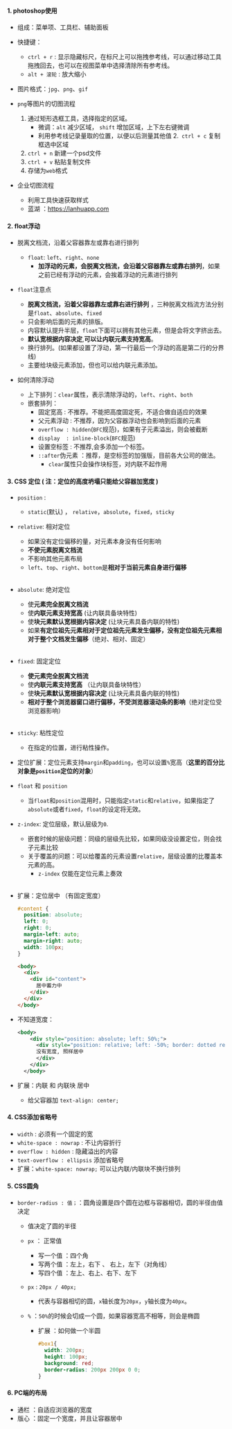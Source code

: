 #### 1. photoshop使用

  * 组成：菜单项、工具栏、辅助面板
  * 快捷键：
    * `ctrl + r` : 显示隐藏标尺，在标尺上可以拖拽参考线，可以通过移动工具拖拽回去，也可以在视图菜单中选择清除所有参考线。
    * `alt + 滚轮` : 放大缩小

  * 图片格式：`jpg`、`png`、`gif`

  * `png`等图片的切图流程
      1. 通过矩形选框工具，选择指定的区域。
           * 微调：`alt` 减少区域， `shift` 增加区域，上下左右键微调
            * 利用参考线记录量取的位置，以便以后测量其他值
      2.` ctrl + c`    复制框选中区域
      3. `ctrl + n`    新建一个psd文件
      4. `ctrl + v`    粘贴复制文件
      5. 存储为`web`格式

  * 企业切图流程
    * 利用工具快速获取样式
    * 蓝湖 ：https://lanhuapp.com

#### 2. float浮动

  * 脱离文档流，沿着父容器靠左或靠右进行排列
    * `float`: `left`、`right`、`none`
      * **加浮动的元素，会脱离文档流，会沿着父容器靠左或靠右排列**，如果之前已经有浮动的元素，会挨着浮动的元素进行排列

  * `float`注意点
    * **脱离文档流，沿着父容器靠左或靠右进行排列** ，三种脱离文档流方法分别是`float`、`absolute`、`fixed`
    * 只会影响后面的元素的排版。
    * 内容默认提升半层，`float`下面可以拥有其他元素，但是会将文字挤出去。
    * **默认宽根据内容决定**,**可以让内联元素支持宽高**。
    * 换行排列。(如果都设置了浮动，第一行最后一个浮动的高是第二行的分界线)
    * 主要给块级元素添加，但也可以给内联元素添加。

  * 如何清除浮动
    * 上下排列：`clear`属性，表示清除浮动的，`left`、`right`、`both`
    * 嵌套排列：
      * 固定宽高  : 不推荐。不能把高度固定死，不适合做自适应的效果
      * 父元素浮动 : 不推荐，因为父容器浮动也会影响到后面的元素
      * `overflow : hidden`(`BFC`规范)，如果有子元素溢出，则会被截断
      * `display  : inline-block`(`BFC`规范)
      * 设置空标签 : 不推荐,会多添加一个标签。
      * `::after`伪元素 ：推荐，是空标签的加强版，目前各大公司的做法。
        * `clear`属性只会操作块标签，对内联不起作用

#### 3. CSS 定位 ( 注：定位的高度坍塌只能给父容器加宽度 )

  * `position` :
    * `static`(默认) ， `relative`，`absolute`，`fixed`，`sticky`

  * `relative`: 相对定位
    * 如果没有定位偏移的量，对元素本身没有任何影响
    * **不使元素脱离文档流**
    * 不影响其他元素布局
    * `left`、`top`、`right`、`bottom`是**相对于当前元素自身进行偏移**
    <br>
  * `absolute`: 绝对定位
    * 使**元素完全脱离文档流**
    * 使**内联元素支持宽高** (让内联具备块特性)
    * 使**块元素默认宽根据内容决定** (让块元素具备内联的特性)
    * 如果**有定位祖先元素相对于定位祖先元素发生偏移，没有定位祖先元素相对于整个文档发生偏移**（绝对、相对、固定）
    <br>
  * `fixed`: 固定定位
    * **使元素完全脱离文档流**
    * 使**内联元素支持宽高** （让内联具备块特性）
    * 使**块元素默认宽根据内容决定** (让块元素具备内联的特性)
    * **相对于整个浏览器窗口进行偏移，不受浏览器滚动条的影响**（绝对定位受浏览器影响）
    <br>
  
  * `sticky`: 粘性定位
    * 在指定的位置，进行粘性操作。
  * 定位扩展：定位元素支持`margin`和`padding`，也可以设置`%`宽高（**这里的百分比对象是`position`定位的对象**）
    <br>
  * `float` 和 `position`
    * 当`float`和`position`混用时，只能指定`static`和`relative`，如果指定了`absolute`或者`fixed`，`float`的设定将无效。
      <br>
  * `z-index`: 定位层级，默认层级为`0`.
    * 嵌套时候的层级问题：同级的层级先比较，如果同级没设置定位，则会找子元素比较
    * 关于覆盖的问题：可以给覆盖的元素设置`relative`，层级设置的比覆盖本元素的高。
      * `z-index` 仅能在定位元素上奏效
    <br>
  * 扩展：定位居中 （有固定宽度）
    ```css
    #content {
      position: absolute; 
      left: 0; 
      right: 0; 
      margin-left: auto; 
      margin-right: auto; 
      width: 100px;   
    }
    ``` 
    ```html
    <body>
      <div>
        <div id="content">
          居中蓄力中
        </div>
      </div>
    </body>
    ```

  * 不知道宽度：
    ```xml
    <body>
        <div style="position: absolute; left: 50%;">
          <div style="position: relative; left: -50%; border: dotted red 1px;">
          没有宽度, 照样居中
          </div>
        </div>
      </body>
    ```

  * 扩展：内联 和 内联块 居中
    * 给父容器加 `text-align: center;`
    
#### 4. CSS添加省略号
  * `width` : 必须有一个固定的宽
  * `white-space : nowrap` : 不让内容折行
  * `overflow : hidden` : 隐藏溢出的内容
  * `text-overflow : ellipsis` 添加省略号
    <br>
  * 扩展：`white-space: nowrap;` 可以让内联/内联块不换行排列

#### 5. CSS圆角
  * `border-radius : 值；`：圆角设置是四个圆在边框与容器相切，圆的半径由值决定
    * 值决定了圆的半径
    * `px` ： 正常值
      * 写一个值 ：四个角
      * 写两个值 ：左上，右下 、 右上，左下（对角线）
      * 写四个值 ：左上、右上、右下、左下
    * `px` : `20px / 40px;`
      * 代表与容器相切的圆，`x`轴长度为`20px`，`y`轴长度为`40px`。

    * `%` ：`50%`的时候会切成一个圆，如果容器宽高不相等，则会是椭圆

      * 扩展 ：如何做一个半圆
        ```css
        #box1{ 
          width: 200px;
          height: 100px;
          background: red;
          border-radius: 200px 200px 0 0;
        }
        ``` 
                
#### 6. PC端的布局
  * 通栏 ：自适应浏览器的宽度
  * 版心 ：固定一个宽度，并且让容器居中

            

